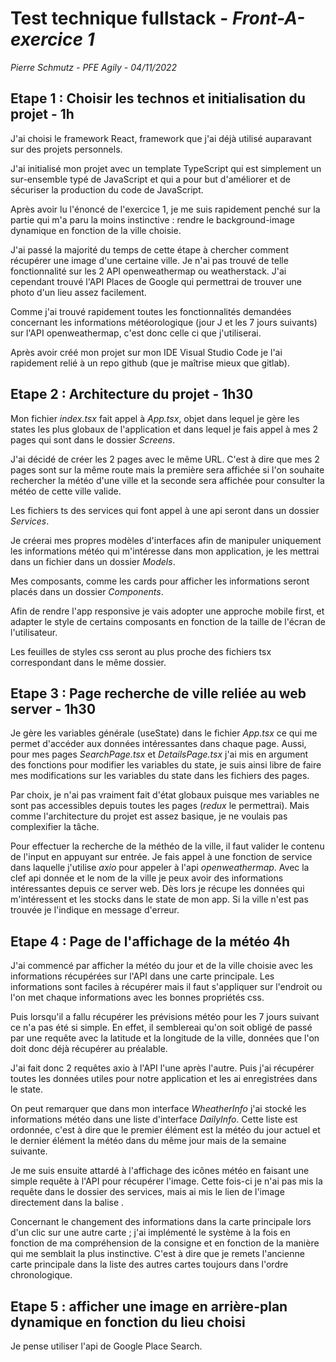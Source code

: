 # Test technique fullstack - _Front-A-exercice 1_

_Pierre Schmutz - PFE Agily - 04/11/2022_

## Etape 1 : Choisir les technos et initialisation du projet - 1h

J'ai choisi le framework React, framework que j'ai déjà utilisé auparavant sur des projets personnels.

J'ai initialisé mon projet avec un template TypeScript qui est simplement un sur-ensemble typé de JavaScript et qui a pour but d'améliorer et de sécuriser la production du code de JavaScript.

Après avoir lu l'énoncé de l'exercice 1, je me suis rapidement penché sur la partie qui m'a paru la moins instinctive : rendre le background-image dynamique en fonction de la ville choisie.

J'ai passé la majorité du temps de cette étape à chercher comment récupérer une image d'une certaine ville. Je n'ai pas trouvé de telle fonctionnalité sur les 2 API openweathermap ou weatherstack. J'ai cependant trouvé l'API Places de Google qui permettrai de trouver une photo d'un lieu assez facilement.

Comme j'ai trouvé rapidement toutes les fonctionnalités demandées concernant les informations météorologique (jour J et les 7 jours suivants) sur l'API openweathermap, c'est donc celle ci que j'utiliserai.

Après avoir créé mon projet sur mon IDE Visual Studio Code je l'ai rapidement relié à un repo github (que je maîtrise mieux que gitlab).

## Etape 2 : Architecture du projet - 1h30

Mon fichier _index.tsx_ fait appel à _App.tsx_, objet dans lequel je gère les states les plus globaux de l'application et dans lequel je fais appel à mes 2 pages qui sont dans le dossier _Screens_.

J'ai décidé de créer les 2 pages avec le même URL. C'est à dire que mes 2 pages sont sur la même route mais la première sera affichée si l'on souhaite rechercher la météo d'une ville et la seconde sera affichée pour consulter la météo de cette ville valide.

Les fichiers ts des services qui font appel à une api seront dans un dossier _Services_.

Je créerai mes propres modèles d'interfaces afin de manipuler uniquement les informations météo qui m'intéresse dans mon application, je les mettrai dans un fichier dans un dossier _Models_.

Mes composants, comme les cards pour afficher les informations seront placés dans un dossier _Components_.

Afin de rendre l'app responsive je vais adopter une approche mobile first, et adapter le style de certains composants en fonction de la taille de l'écran de l'utilisateur.

Les feuilles de styles css seront au plus proche des fichiers tsx correspondant dans le même dossier.

## Etape 3 : Page recherche de ville reliée au web server - 1h30

Je gère les variables générale (useState) dans le fichier _App.tsx_ ce qui me permet d'accéder aux données intéressantes dans chaque page. Aussi, pour mes pages _SearchPage.tsx_ et _DetailsPage.tsx_ j'ai mis en argument des fonctions pour modifier les variables du state, je suis ainsi libre de faire mes modifications sur les variables du state dans les fichiers des pages.

Par choix, je n'ai pas vraiment fait d'état globaux puisque mes variables ne sont pas accessibles depuis toutes les pages (_redux_ le permettrai). Mais comme l'architecture du projet est assez basique, je ne voulais pas complexifier la tâche.

Pour effectuer la recherche de la méthéo de la ville, il faut valider le contenu de l'input en appuyant sur entrée. Je fais appel à une fonction de service dans laquelle j'utilise _axio_ pour appeler à l'api _openweathermap_. Avec la clef api donnée et le nom de la ville je peux avoir des informations intéressantes depuis ce server web. Dès lors je récupe les données qui m'intéressent et les stocks dans le state de mon app. Si la ville n'est pas trouvée je l'indique en message d'erreur.

## Etape 4 : Page de l'affichage de la météo 4h

J'ai commencé par afficher la météo du jour et de la ville choisie avec les informations récupérées sur l'API dans une carte principale. Les informations sont faciles à récupérer mais il faut s'appliquer sur l'endroit ou l'on met chaque informations avec les bonnes propriétés css.

Puis lorsqu'il a fallu récupérer les prévisions météo pour les 7 jours suivant ce n'a pas été si simple. En effet, il semblereai qu'on soit obligé de passé par une requête avec la latitude et la longitude de la ville, données que l'on doit donc déjà récupérer au préalable.

J'ai fait donc 2 requêtes axio à l'API l'une après l'autre. Puis j'ai récupérer toutes les données utiles pour notre application et les ai enregistrées dans le state.

On peut remarquer que dans mon interface _WheatherInfo_ j'ai stocké les informations météo dans une liste d'interface _DailyInfo_. Cette liste est ordonnée, c'est à dire que le premier élément est la météo du jour actuel et le dernier élément la météo dans du même jour mais de la semaine suivante.

Je me suis ensuite attardé à l'affichage des icônes météo en faisant une simple requête à l'API pour récupérer l'image. Cette fois-ci je n'ai pas mis la requête dans le dossier des services, mais ai mis le lien de l'image directement dans la balise _<img />_.

Concernant le changement des informations dans la carte principale lors d'un clic sur une autre carte ; j'ai implémenté le système à la fois en fonction de ma compréhension de la consigne et en fonction de la manière qui me semblait la plus instinctive. C'est à dire que je remets l'ancienne carte principale dans la liste des autres cartes toujours dans l'ordre chronologique.

## Etape 5 : afficher une image en arrière-plan dynamique en fonction du lieu choisi

Je pense utiliser l'api de Google Place Search.
